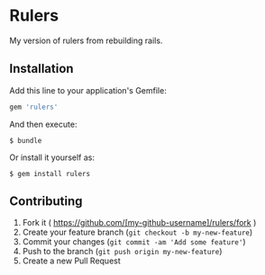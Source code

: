 # Rulers

My version of rulers from rebuilding rails.

## Installation

Add this line to your application's Gemfile:

```ruby
gem 'rulers'
```

And then execute:

    $ bundle

Or install it yourself as:

    $ gem install rulers


## Contributing

1. Fork it ( https://github.com/[my-github-username]/rulers/fork )
2. Create your feature branch (`git checkout -b my-new-feature`)
3. Commit your changes (`git commit -am 'Add some feature'`)
4. Push to the branch (`git push origin my-new-feature`)
5. Create a new Pull Request

